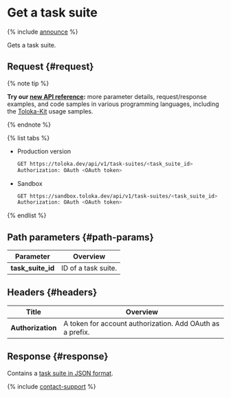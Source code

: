 # Get a task suite

{% include [announce](../_includes/announce.md) %}

Gets a task suite.

## Request {#request}

{% note tip %}

**Try our [new API reference](https://toloka.ai/docs/api/api-reference/#get-/task-suites/-id-):** more parameter details, request/response examples, and code samples in various programming languages, including the [Toloka-Kit](../../toloka-kit/index.md) usage samples.

{% endnote %}

{% list tabs %}

- Production version

  ```bash
  GET https://toloka.dev/api/v1/task-suites/<task_suite_id>
  Authorization: OAuth <OAuth token>
  ```

- Sandbox

  ```bash
  GET https://sandbox.toloka.dev/api/v1/task-suites/<task_suite_id>
  Authorization: OAuth <OAuth token>
  ```

{% endlist %}

## Path parameters {#path-params}

Parameter | Overview
----- | -----
**task_suite_id** | ID of a task suite.

## Headers {#headers}

Title | Overview
----- | -----
**Authorization** | A token for account authorization. Add OAuth as a prefix.

## Response {#response}

Contains a [task suite in JSON format](create-task-suite.md#body).

{% include [contact-support](../../guide/_includes/contact-support.md) %}